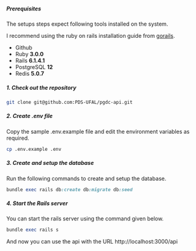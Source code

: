 ##### Prerequisites

The setups steps expect following tools installed on the system.

I recommend using the ruby ​on rails installation guide from [gorails](https://gorails.com/setup/ubuntu/20.04).

- Github
- Ruby **3.0.0**
- Rails **6.1.4.1**
- PostgreSQL **12**
- Redis **5.0.7**

##### 1. Check out the repository

```bash
git clone git@github.com:PDS-UFAL/pgdc-api.git
```

##### 2. Create .env file

Copy the sample .env.example file and edit the environment variables as required.

```bash
cp .env.example .env
```

##### 3. Create and setup the database

Run the following commands to create and setup the database.

```ruby
bundle exec rails db:create db:migrate db:seed
```

##### 4. Start the Rails server

You can start the rails server using the command given below.

```ruby
bundle exec rails s
```

And now you can use the api with the URL http://localhost:3000/api
